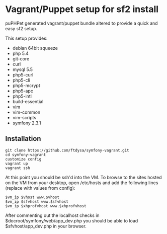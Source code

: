 Vagrant/Puppet setup for sf2 install
==============================================================

puPHPet generated vagrant/puppet bundle altered to provide a quick and easy sf2 setup.

This setup provides:
* debian 64bit squeeze
* php 5.4
* git-core
* curl
* mysql 5.5
* php5-curl
* php5-cli
* php5-mcrypt
* php5-apc
* php5-intl
* build-essential
* vim
* vim-common
* vim-scripts
* symfony 2.3.1

Installation
------------
    git clone https://github.com/ftdysa/symfony-vagrant.git
    cd symfony-vagrant
    customize config
    vagrant up
    vagrant ssh
  
At this point you should be ssh'd into the VM. To browse to the sites hosted on the VM from your desktop, open /etc/hosts and add the following lines (replace with values from config):

    $vm_ip $vhost www.$vhost
    $vm_ip $sfvhost www.$sfvhost
    $vm_ip $xhprofvhost www.$xhprofvhost
    
After commenting out the localhost checks in $docroot/symfony/web/app_dev.php you should be able to load $sfvhost/app_dev.php in your browser.
